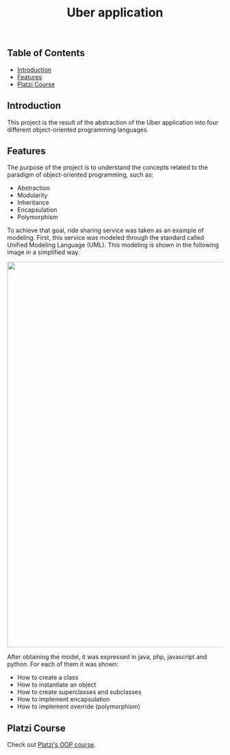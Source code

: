 <h1 align="center"> Uber application </h1> <br>

## Table of Contents

- [Introduction](#introduction)
- [Features](#features)
- [Platzi&nbsp;Course](#platzicourse)

## Introduction

This project is the result of the abstraction of the Uber application into four different object-oriented programming languages.

## Features

The purpose of the project is to understand the concepts related to the paradigm of object-oriented programming, such as:
- Abstraction
- Modularity
- Inheritance
- Encapsulation
- Polymorphism

To achieve that goal, ride sharing service was taken as an example of modeling. First, this service was modeled through the standard called Unified Modeling Language (UML). This modeling is shown in the following image in a simplified way.
<p align="center">
  <img src = "https://static.platzi.com/media/public/uploads/diagrama_10b7b328-fbde-4cc2-b758-0b31ec6f0260.jpg" width=900>
</p>

After obtaining the model, it was expressed in java, php, javascript and python. For each of them it was shown:
- How to create a class
- How to instantiate an object
- How to create superclasses and subclasses
- How to implement encapsulation
- How to implement override (polymorphism)

## Platzi&nbsp;Course

Check out [Platzi's OOP course](https://platzi.com/clases/oop/).
